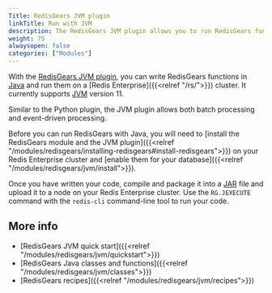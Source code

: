 ```yaml
---
Title: RedisGears JVM plugin
linkTitle: Run with JVM
description: The RedisGears JVM plugin allows you to run RedisGears functions in the Java virtual machine.
weight: 75
alwaysopen: false
categories: ["Modules"]
---
```


With the [RedisGears JVM plugin](https://github.com/RedisGears/JVMPlugin), you can write RedisGears functions in [Java](https://en.wikipedia.org/wiki/Java_(programming_language)) and run them on a [Redis Enterprise]({{<relref "/rs/">}}) cluster. It currently supports [JVM](https://en.wikipedia.org/wiki/Java_virtual_machine) version 11.

Similar to the Python plugin, the JVM plugin allows both batch processing and event-driven processing.

Before you can run RedisGears with Java, you will need to [install the RedisGears module and the JVM plugin]({{<relref "/modules/redisgears/installing-redisgears#install-redisgears">}}) on your Redis Enterprise cluster and [enable them for your database]({{<relref "/modules/redisgears/jvm/install">}}).

Once you have written your code, compile and package it into a [JAR](https://en.wikipedia.org/wiki/JAR_(file_format)) file and upload it to a node on your Redis Enterprise cluster. Use the `RG.JEXECUTE` command with the `redis-cli` command-line tool to run your code.

## More info

- [RedisGears JVM quick start]({{<relref "/modules/redisgears/jvm/quickstart">}})
- [RedisGears Java classes and functions]({{<relref "/modules/redisgears/jvm/classes">}})
- [RedisGears recipes]({{<relref "/modules/redisgears/jvm/recipes">}})